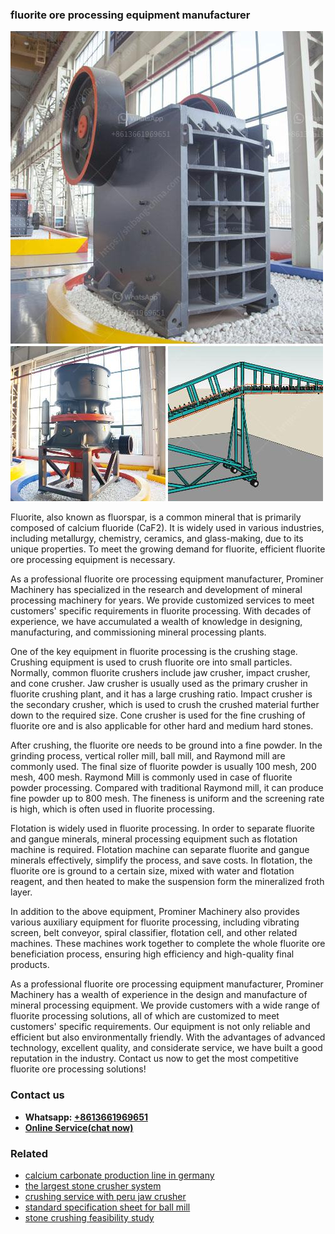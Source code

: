 <h3>fluorite ore processing equipment manufacturer</h3><img src='1708499509.jpg' alt=''><p>Fluorite, also known as fluorspar, is a common mineral that is primarily composed of calcium fluoride (CaF2). It is widely used in various industries, including metallurgy, chemistry, ceramics, and glass-making, due to its unique properties. To meet the growing demand for fluorite, efficient fluorite ore processing equipment is necessary.</p><p>As a professional fluorite ore processing equipment manufacturer, Prominer Machinery has specialized in the research and development of mineral processing machinery for years. We provide customized services to meet customers' specific requirements in fluorite processing. With decades of experience, we have accumulated a wealth of knowledge in designing, manufacturing, and commissioning mineral processing plants.</p><p>One of the key equipment in fluorite processing is the crushing stage. Crushing equipment is used to crush fluorite ore into small particles. Normally, common fluorite crushers include jaw crusher, impact crusher, and cone crusher. Jaw crusher is usually used as the primary crusher in fluorite crushing plant, and it has a large crushing ratio. Impact crusher is the secondary crusher, which is used to crush the crushed material further down to the required size. Cone crusher is used for the fine crushing of fluorite ore and is also applicable for other hard and medium hard stones.</p><p>After crushing, the fluorite ore needs to be ground into a fine powder. In the grinding process, vertical roller mill, ball mill, and Raymond mill are commonly used. The final size of fluorite powder is usually 100 mesh, 200 mesh, 400 mesh. Raymond Mill is commonly used in case of fluorite powder processing. Compared with traditional Raymond mill, it can produce fine powder up to 800 mesh. The fineness is uniform and the screening rate is high, which is often used in fluorite processing.</p><p>Flotation is widely used in fluorite processing. In order to separate fluorite and gangue minerals, mineral processing equipment such as flotation machine is required. Flotation machine can separate fluorite and gangue minerals effectively, simplify the process, and save costs. In flotation, the fluorite ore is ground to a certain size, mixed with water and flotation reagent, and then heated to make the suspension form the mineralized froth layer.</p><p>In addition to the above equipment, Prominer Machinery also provides various auxiliary equipment for fluorite processing, including vibrating screen, belt conveyor, spiral classifier, flotation cell, and other related machines. These machines work together to complete the whole fluorite ore beneficiation process, ensuring high efficiency and high-quality final products.</p><p>As a professional fluorite ore processing equipment manufacturer, Prominer Machinery has a wealth of experience in the design and manufacture of mineral processing equipment. We provide customers with a wide range of fluorite processing solutions, all of which are customized to meet customers' specific requirements. Our equipment is not only reliable and efficient but also environmentally friendly. With the advantages of advanced technology, excellent quality, and considerate service, we have built a good reputation in the industry. Contact us now to get the most competitive fluorite ore processing solutions!</p><h3>Contact us</h3><ul><li><strong>Whatsapp:&nbsp;<a href="https://wa.me/8613661969651">+8613661969651</a></strong></li><li><a href="https://swt.shibang-china.com/?git&amp;zhl&amp;fluorite ore processing equipment manufacturer"><strong>Online Service(chat now)</strong></a></li></ul><h3>Related</h3><ul><li><a href='calcium carbonate production line in germany.md'>calcium carbonate production line in germany</a></li><li><a href='the largest stone crusher system.md'>the largest stone crusher system</a></li><li><a href='crushing service with peru jaw crusher.md'>crushing service with peru jaw crusher</a></li><li><a href='standard specification sheet for ball mill.md'>standard specification sheet for ball mill</a></li><li><a href='stone crushing feasibility study.md'>stone crushing feasibility study</a></li></ul>